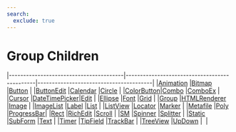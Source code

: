 ```yaml
---
search:
  exclude: true
---
```


<h1 class="heading"><span class="name">Group Children</span></h1>

|----------------------------------------|----------------------------------------------|----------------------------------------|
|[Animation](../objects/animation.md)    |[Bitmap](../objects/bitmap.md)                |[Button](../objects/button.md)          |
|[ButtonEdit](../objects/buttonedit.md)  |[Calendar](../objects/calendar.md)            |[Circle](../objects/circle.md)          |
|[ColorButton](../objects/colorbutton.md)|[Combo](../objects/combo.md)                  |[ComboEx](../objects/comboex.md)        |
|[Cursor](../objects/cursor.md)          |[DateTimePicker](../objects/datetimepicker.md)|[Edit](../objects/edit.md)              |
|[Ellipse](../objects/ellipse.md)        |[Font](../objects/font.md)                    |[Grid](../objects/grid.md)              |
|[Group](../objects/group.md)            |[HTMLRenderer](../objects/htmlrenderer.md)    |[Image](../objects/image.md)            |
|[ImageList](../objects/imagelist.md)    |[Label](../objects/label.md)                  |[List](../objects/list.md)              |
|[ListView](../objects/listview.md)      |[Locator](../objects/locator.md)              |[Marker](../objects/marker.md)          |
|[Metafile](../objects/metafile.md)      |[Poly](../objects/poly.md)                    |[ProgressBar](../objects/progressbar.md)|
|[Rect](../objects/rect.md)              |[RichEdit](../objects/richedit.md)            |[Scroll](../objects/scroll.md)          |
|[SM](../objects/sm.md)                  |[Spinner](../objects/spinner.md)              |[Splitter](../objects/splitter.md)      |
|[Static](../objects/static.md)          |[SubForm](../objects/subform.md)              |[Text](../objects/text.md)              |
|[Timer](../objects/timer.md)            |[TipField](../objects/tipfield.md)            |[TrackBar](../objects/trackbar.md)      |
|[TreeView](../objects/treeview.md)      |[UpDown](../objects/updown.md)                |&nbsp;                                  |
